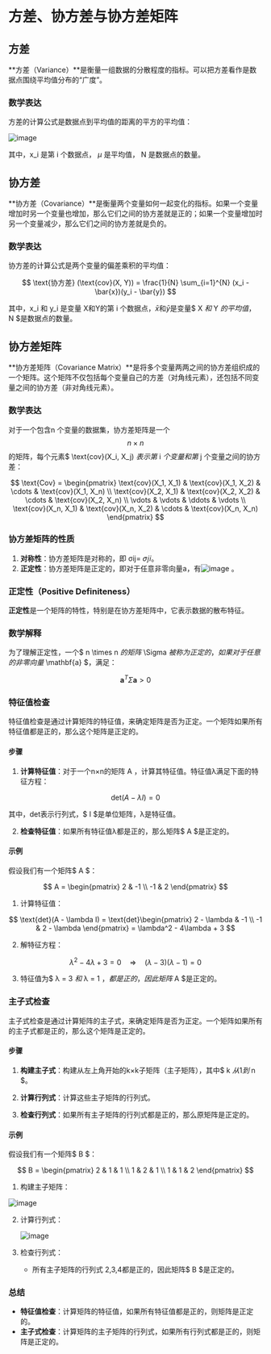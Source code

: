# 方差、协方差与协方差矩阵

## 方差

**方差（Variance）**是衡量一组数据的分散程度的指标。可以把方差看作是数据点围绕平均值分布的“广度”。

### 数学表达

方差的计算公式是数据点到平均值的距离的平方的平均值：

![image](https://github.com/BoBo1529707515/EEG-analyse/assets/145309276/d61a7327-8b03-42cc-9904-58adc0ed3567)


其中，x_i 是第 i 个数据点，  $\mu$  是平均值， N 是数据点的数量。

## 协方差

**协方差（Covariance）**是衡量两个变量如何一起变化的指标。如果一个变量增加时另一个变量也增加，那么它们之间的协方差就是正的；如果一个变量增加时另一个变量减少，那么它们之间的协方差就是负的。

### 数学表达

协方差的计算公式是两个变量的偏差乘积的平均值：

$$
\text{协方差} (\text{cov}(X, Y)) = \frac{1}{N} \sum_{i=1}^{N} (x_i - \bar{x})(y_i - \bar{y})
$$

其中，x_i 和 y_i 是变量 X和Y的第 i 个数据点，$\bar{x}$和$\bar{y}$是变量$ X $和$ Y $的平均值，$ N $是数据点的数量。

## 协方差矩阵

**协方差矩阵（Covariance Matrix）**是将多个变量两两之间的协方差组织成的一个矩阵。这个矩阵不仅包括每个变量自己的方差（对角线元素），还包括不同变量之间的协方差（非对角线元素）。

### 数学表达

对于一个包含n 个变量的数据集，协方差矩阵是一个$$ n \times n $$的矩阵，每个元素$ \text{cov}(X_i, X_j) $表示第$ i $个变量和第$ j 个变量之间的协方差：

$$
\text{Cov} =
\begin{pmatrix}
\text{cov}(X_1, X_1) & \text{cov}(X_1, X_2) & \cdots & \text{cov}(X_1, X_n) \\
\text{cov}(X_2, X_1) & \text{cov}(X_2, X_2) & \cdots & \text{cov}(X_2, X_n) \\
\vdots & \vdots & \ddots & \vdots \\
\text{cov}(X_n, X_1) & \text{cov}(X_n, X_2) & \cdots & \text{cov}(X_n, X_n)
\end{pmatrix}
$$

### 协方差矩阵的性质

1. **对称性**：协方差矩阵是对称的，即 σij= 𝜎𝑗𝑖。
2. **正定性**：协方差矩阵是正定的，即对于任意非零向量a，有![image](https://github.com/BoBo1529707515/EEG-analyse/assets/145309276/817f112e-5087-43e2-938f-c42ef9ecbc40)
。

### 正定性（Positive Definiteness）

**正定性**是一个矩阵的特性，特别是在协方差矩阵中，它表示数据的散布特征。

### 数学解释

为了理解正定性，一个$ n \times n $的矩阵$ \Sigma $被称为正定的，如果对于任意的非零向量$ \mathbf{a} $，满足：

$$
\mathbf{a}^T \Sigma \mathbf{a} > 0
$$

### 特征值检查

特征值检查是通过计算矩阵的特征值，来确定矩阵是否为正定。一个矩阵如果所有特征值都是正的，那么这个矩阵是正定的。

#### 步骤

1. **计算特征值**：对于一个n×n的矩阵 A ，计算其特征值。特征值λ满足下面的特征方程：

$$
\text{det}(A - \lambda I) = 0
$$

其中，det表示行列式，$ I $是单位矩阵，λ是特征值。

2. **检查特征值**：如果所有特征值λ都是正的，那么矩阵$ A $是正定的。

#### 示例

假设我们有一个矩阵$ A $：

$$
A = \begin{pmatrix}
2 & -1 \\
-1 & 2
\end{pmatrix}
$$

1. 计算特征值：

$$
\text{det}(A - \lambda I) = \text{det}\begin{pmatrix}
2 - \lambda & -1 \\
-1 & 2 - \lambda
\end{pmatrix} = \lambda^2 - 4\lambda + 3
$$

2. 解特征方程：

$$
\lambda^2 - 4\lambda + 3 = 0 \quad \Rightarrow \quad (\lambda - 3)(\lambda - 1) = 0
$$

3. 特征值为$ λ = 3 $和$ λ = 1 $，都是正的，因此矩阵$ A $是正定的。

### 主子式检查

主子式检查是通过计算矩阵的主子式，来确定矩阵是否为正定。一个矩阵如果所有的主子式都是正的，那么这个矩阵是正定的。

#### 步骤

1. **构建主子式**：构建从左上角开始的k×k子矩阵（主子矩阵），其中$ k $从 1 到$ n $。

2. **计算行列式**：计算这些主子矩阵的行列式。

3. **检查行列式**：如果所有主子矩阵的行列式都是正的，那么原矩阵是正定的。

#### 示例

假设我们有一个矩阵$ B $：

$$
B = \begin{pmatrix}
2 & 1 & 1 \\
1 & 2 & 1 \\
1 & 1 & 2
\end{pmatrix}
$$

1. 构建主子矩阵：

  ![image](https://github.com/BoBo1529707515/EEG-analyse/assets/145309276/8e1fe749-cb43-4a92-b20c-19a4bed210c0)


2. 计算行列式：

   ![image](https://github.com/BoBo1529707515/EEG-analyse/assets/145309276/d13139bf-a58c-4660-a192-e7b778439b83)


3. 检查行列式：

   - 所有主子矩阵的行列式 2,3,4都是正的，因此矩阵$ B $是正定的。

### 总结

- **特征值检查**：计算矩阵的特征值，如果所有特征值都是正的，则矩阵是正定的。
- **主子式检查**：计算矩阵的主子矩阵的行列式，如果所有行列式都是正的，则矩阵是正定的。

